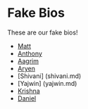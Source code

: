 # Fake Bios

These are our fake bios!

* [Matt](matt.md)
* [Anthony](anthony.md)
* [Aagrim](aagrim.md)
* [Aryen](aryen.md)
* [Shivani] (shivani.md)
* [Yajwin] (yajwin.md)
* [Krishna](krishna.md)
* [Daniel](daniel.md)